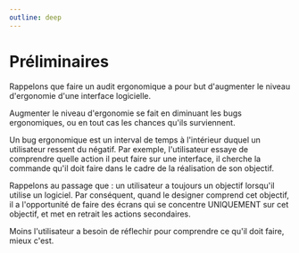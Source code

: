 ```yaml
---
outline: deep
---
```


# Préliminaires

Rappelons que faire un audit ergonomique a pour but d'augmenter le niveau
d'ergonomie d'une interface logicielle.

Augmenter le niveau d'ergonomie se fait en diminuant les bugs ergonomiques, ou
en tout cas les chances qu'ils surviennent.

Un bug ergonomique est un interval de temps à l'intérieur duquel un utilisateur
ressent du négatif. Par exemple, l'utilisateur essaye de comprendre quelle
action il peut faire sur une interface, il cherche la commande qu'il doit faire
dans le cadre de la réalisation de son objectif.

Rappelons au passage que : un utilisateur a toujours un objectif lorsqu'il
utilise un logiciel. Par conséquent, quand le designer comprend cet objectif, il
a l'opportunité de faire des écrans qui se concentre UNIQUEMENT sur cet
objectif, et met en retrait les actions secondaires.

Moins l'utilisateur a besoin de réflechir pour comprendre ce qu'il doit faire,
mieux c'est.
